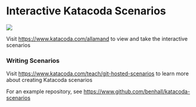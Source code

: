 # Interactive Katacoda Scenarios

[![](http://shields.katacoda.com/katacoda/allamand/count.svg)](https://www.katacoda.com/allamand "Get your profile on Katacoda.com")

Visit https://www.katacoda.com/allamand to view and take the interactive scenarios

### Writing Scenarios

Visit https://www.katacoda.com/teach/git-hosted-scenarios to learn more about creating Katacoda scenarios

For an example repository, see https://www.github.com/benhall/katacoda-scenarios
